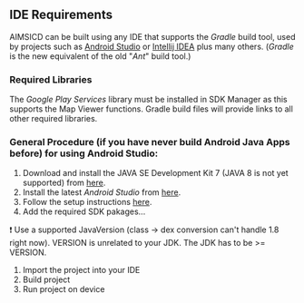 ## IDE Requirements
AIMSICD can be built using any IDE that supports the *Gradle* build tool, used by projects such as [Android Studio](http://developer.android.com/sdk/installing/studio.html) or [Intellij IDEA](http://www.jetbrains.com/idea/) plus many others. (*Gradle* is the new equivalent of the old "*Ant*" build tool.)

### Required Libraries
The *Google Play Services* library must be installed in SDK Manager as this supports the Map Viewer functions. Gradle build files will provide links to all other required libraries.

### General Procedure (if you have never build Android Java Apps before) for using Android Studio:
1. Download and install the JAVA SE Development Kit 7 (JAVA 8 is not yet supported) from [here](http://www.oracle.com/technetwork/java/javase/downloads/jdk7-downloads-1880260.html).
2. Install the latest *Android Studio* from [here](http://developer.android.com/sdk/installing/studio.html).
3. Follow the setup instructions [here](http://developer.android.com/sdk/installing/index.html?pkg=studio).
4. Add the required SDK pakages...

:exclamation: Use a supported JavaVersion (class -> dex conversion can't handle 1.8 right now). VERSION is unrelated to your JDK. The JDK has to be >= VERSION.

1. Import the project into your IDE
2. Build project 
3. Run project on device

